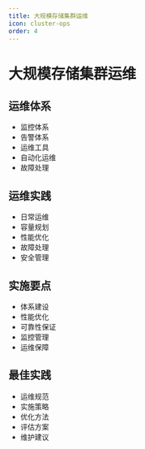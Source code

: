 ```yaml
---
title: 大规模存储集群运维
icon: cluster-ops
order: 4
---
```


# 大规模存储集群运维

## 运维体系
- 监控体系
- 告警体系
- 运维工具
- 自动化运维
- 故障处理

## 运维实践
- 日常运维
- 容量规划
- 性能优化
- 故障处理
- 安全管理

## 实施要点
- 体系建设
- 性能优化
- 可靠性保证
- 监控管理
- 运维保障

## 最佳实践
- 运维规范
- 实施策略
- 优化方法
- 评估方案
- 维护建议
